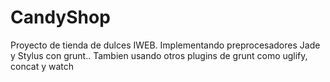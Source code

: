 # CandyShop
Proyecto de tienda de dulces IWEB.
Implementando preprocesadores Jade y Stylus con grunt..
Tambien usando otros plugins de grunt como uglify, concat y watch

